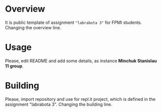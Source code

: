 # Overview

It is public template of assignment `"labrabota 3"` for FPMI students. Changing the overview line.

# Usage

Please, edit README and add some details, as instance **Minchuk Stanislau 11 group**.

# Building

Please, import repository and use for repl.it project, which is defined in the assignment "labrabota 3". Changing the building line.
